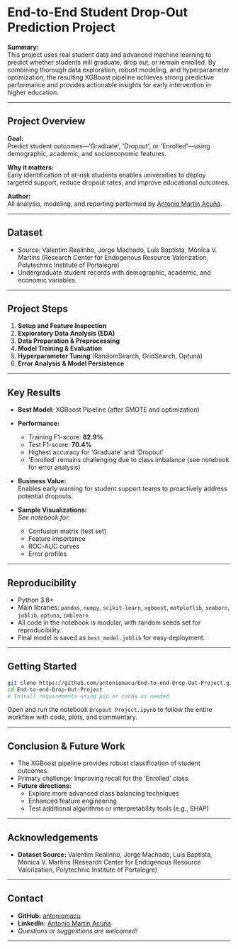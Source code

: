 # End-to-End Student Drop-Out Prediction Project

**Summary:**  
This project uses real student data and advanced machine learning to predict whether students will graduate, drop out, or remain enrolled. By combining thorough data exploration, robust modeling, and hyperparameter optimization, the resulting XGBoost pipeline achieves strong predictive performance and provides actionable insights for early intervention in higher education.

---

## **Project Overview**

**Goal:**  
Predict student outcomes—'Graduate', 'Dropout', or 'Enrolled'—using demographic, academic, and socioeconomic features.

**Why it matters:**  
Early identification of at-risk students enables universities to deploy targeted support, reduce dropout rates, and improve educational outcomes.

**Author:**  
All analysis, modeling, and reporting performed by [Antonio Martín Acuña](https://github.com/antoniomacu).

---

## **Dataset**

- Source: Valentim Realinho, Jorge Machado, Luís Baptista, Mónica V. Martins (Research Center for Endogenous Resource Valorization, Polytechnic Institute of Portalegre)
- Undergraduate student records with demographic, academic, and economic variables.

---

## **Project Steps**

1. **Setup and Feature Inspection**
2. **Exploratory Data Analysis (EDA)**
3. **Data Preparation & Preprocessing**
4. **Model Training & Evaluation**
5. **Hyperparameter Tuning** (RandomSearch, GridSearch, Optuna)
6. **Error Analysis & Model Persistence**

---

## **Key Results**

- **Best Model:** XGBoost Pipeline (after SMOTE and optimization)
- **Performance:**
  - Training F1-score: **82.9%**
  - Test F1-score: **70.4%**
  - Highest accuracy for 'Graduate' and 'Dropout'
  - 'Enrolled' remains challenging due to class imbalance (see notebook for error analysis)
- **Business Value:**  
  Enables early warning for student support teams to proactively address potential dropouts.

- **Sample Visualizations:**  
  _See notebook for:_
    - Confusion matrix (test set)
    - Feature importance
    - ROC-AUC curves
    - Error profiles

---

## **Reproducibility**

- Python 3.8+
- Main libraries: `pandas`, `numpy`, `scikit-learn`, `xgboost`, `matplotlib`, `seaborn`, `joblib`, `optuna`, `imblearn`
- All code in the notebook is modular, with random seeds set for reproducibility.
- Final model is saved as `best_model.joblib` for easy deployment.

---

## **Getting Started**

```bash
git clone https://github.com/antoniomacu/End-to-end-Drop-Out-Project.git
cd End-to-end-Drop-Out-Project
# Install requirements using pip or conda as needed
```

Open and run the notebook `Dropout Project.ipynb` to follow the entire workflow with code, plots, and commentary.

---

## **Conclusion & Future Work**

- The XGBoost pipeline provides robust classification of student outcomes.
- Primary challenge: Improving recall for the 'Enrolled' class.
- **Future directions:**  
  - Explore more advanced class balancing techniques
  - Enhanced feature engineering
  - Test additional algorithms or interpretability tools (e.g., SHAP)

---

## **Acknowledgements**

- **Dataset Source:** Valentim Realinho, Jorge Machado, Luís Baptista, Mónica V. Martins (Research Center for Endogenous Resource Valorization, Polytechnic Institute of Portalegre)

---

## **Contact**

- **GitHub:** [antoniomacu](https://github.com/antoniomacu)
- **LinkedIn:** [Antonio Martín Acuña](https://www.linkedin.com/in/antonio-mart%C3%ADn-acu%C3%B1a/)
- _Questions or suggestions are welcomed!_

---
